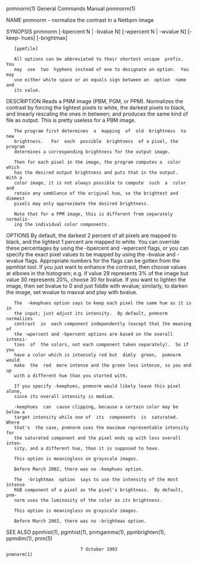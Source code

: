 pnmnorm(1)                 General Commands Manual                 pnmnorm(1)

NAME
       pnmnorm - normalize the contrast in a Netbpm image

SYNOPSIS
       pnmnorm  [-bpercent  N  | -bvalue N] [-wpercent N | -wvalue N] [-keep‐
       hues] [-brightmax]

       [ppmfile]

       All options can be abbreviated to their shortest unique  prefix.   You
       may  use  two  hyphens instead of one to designate an option.  You may
       use either white space or an equals sign between an  option  name  and
       its value.

DESCRIPTION
       Reads  a  PNM  image  (PBM,  PGM, or PPM).  Normalizes the contrast by
       forcing the lightest pixels to white, the darkest pixels to black, and
       linearly  rescaling the ones in between; and produces the same kind of
       file as output.  This is pretty useless for a PBM image.

       The program first determines  a  mapping  of  old  brightness  to  new
       brightness.   For  each  possible  brightness  of a pixel, the program
       determines a corresponding brightness for the output image.

       Then for each pixel in the image, the program computes a  color  which
       has the desired output brightness and puts that in the output.  With a
       color image, it is not always possible to compute  such  a  color  and
       retain any semblance of the original hue, so the brightest and dimmest
       pixels may only approximate the desired brightness.

       Note that for a PPM image, this is different from separately normaliz‐
       ing the individual color components.

OPTIONS
       By  default,  the darkest 2 percent of all pixels are mapped to black,
       and the lightest 1 percent are mapped  to  white.   You  can  override
       these  percentages  by using the -bpercent and -wpercent flags, or you
       can specify the exact pixel values to be mapped by using  the  -bvalue
       and  -wvalue  flags.   Appropriate numbers for the flags can be gotten
       from the ppmhist tool.  If you just want to enhance the contrast, then
       choose  values at elbows in the histogram; e.g. if value 29 represents
       3% of the image but value 30 represents 20%, choose 30 for bvalue.  If
       you  want  to  lighten the image, then set bvalue to 0 and just fiddle
       with wvalue; similarly, to darken the image, set wvalue to maxval  and
       play with bvalue.

       The  -keephues option says to keep each pixel the same hue as it is in
       the input; just adjust its intensity.  By default, pnmnorm  normalizes
       contrast  in  each component independently (except that the meaning of
       the -wpercent and -bpercent options are based on the overall  intensi‐
       ties  of  the colors, not each component taken separately).  So if you
       have a color which is intensely red but  dimly  green,  pnmnorm  would
       make  the  red  more intense and the green less intense, so you end up
       with a different hue than you started with.

       If you specify -keephues, pnmnorm would likely leave this pixel alone,
       since its overall intensity is medium.

       -keephues  can  cause clipping, because a certain color may be below a
       target intensity while one of  its  components  is  saturated.   Where
       that's  the case, pnmnorm uses the maximum representable intensity for
       the saturated component and the pixel ends up with less overall inten‐
       sity, and a different hue, than it is supposed to have.

       This option is meaningless on grayscale images.

       Before March 2002, there was no -keephues option.

       The  -brightmax  option  says to use the intensity of the most intense
       RGB component of a pixel as the pixel's brightness.  By default,  pnm‐
       norm uses the luminosity of the color as its brightness.

       This option is meaningless on grayscale images.

       Before March 2002, there was no -brightmax option.

SEE ALSO
       ppmhist(1), pgmhist(1), pnmgamma(1), ppmbrighten(1), ppmdim(1), pnm(5)

                                7 October 1993                     pnmnorm(1)
